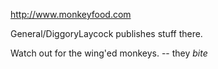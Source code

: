 http://www.monkeyfood.com

General/DiggoryLaycock publishes stuff there.

Watch out for the wing'ed monkeys. -- they *bite*